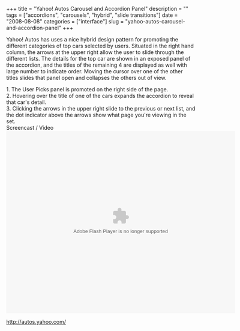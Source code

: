 +++
title = "Yahoo! Autos Carousel and Accordion Panel"
description = ""
tags = ["accordions", "carousels", "hybrid", "slide transitions"]
date = "2008-08-08"
categories = ["interface"]
slug = "yahoo-autos-carousel-and-accordion-panel"
+++


<p>Yahoo! Autos has uses a nice hybrid design pattern for promoting the different categories of top cars selected by users. Situated in the right hand column, the arrows at the upper right allow the user to slide through the different lists. The details for the top car are shown in an exposed panel of the accordion, and the titles of the remaining 4 are displayed as well with large number to indicate order. Moving the cursor over one of the other titles slides that panel open and collapses the others out of view.</p>
<div id="screens-full" class="clear"><div class="caption">1. The User Picks panel is promoted on the right side of the page.</div><div class="fullimg clear"><a href="//konigi.com/media/interface/yahoo-carousel-accordion-1.png" class="group" rel="group" title="1. The User Picks panel is promoted on the right side of the page."><img src="//konigi.com/media/interface/yahoo-carousel-accordion-1.png" alt="" class="img-responsive"></a></div></div><div id="screens-full" class="clear"><div class="caption">2. Hovering over the title of one of the cars expands the accordion to reveal that car's detail.</div><div class="fullimg clear"><a href="//konigi.com/media/interface/yahoo-carousel-accordion-2.png" class="group" rel="group" title="2. Hovering over the title of one of the cars expands the accordion to reveal that car's detail..."><img src="//konigi.com/media/interface/yahoo-carousel-accordion-2.png" alt="" class="img-responsive"></a></div></div><div id="screens-full" class="clear"><div class="caption">3. Clicking the arrows in the upper right slide to the previous or next list, and the dot indicator above the arrows show what page you're viewing in the set.</div><div class="fullimg clear"><a href="//konigi.com/media/interface/yahoo-carousel-accordion-3.png" class="group" rel="group" title="3. Clicking the arrows in the upper right slide to the previous or next list, and the dot indicator ..."><img src="//konigi.com/media/interface/yahoo-carousel-accordion-3.png" alt="" class="img-responsive"></a></div></div><div class="video"><div class="caption aptureNoAutolink">Screencast / Video</div><div class="video-object"><embed src="http://blip.tv/play/AceKEwA" type="application/x-shockwave-flash" width="610" height="486" allowscriptaccess="always" allowfullscreen="true"></embed></div></div>        
<p><a href="http://autos.yahoo.com/">http://autos.yahoo.com/</a></p>

